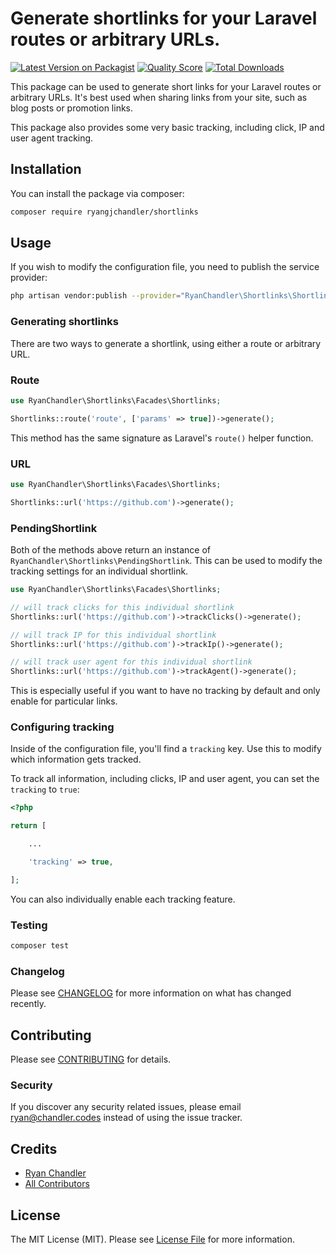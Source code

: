 # Generate shortlinks for your Laravel routes or arbitrary URLs.

[![Latest Version on Packagist](https://img.shields.io/packagist/v/ryangjchandler/shortlinks.svg?style=flat-square)](https://packagist.org/packages/ryangjchandler/shortlinks)
[![Quality Score](https://img.shields.io/scrutinizer/g/ryangjchandler/shortlinks.svg?style=flat-square)](https://scrutinizer-ci.com/g/ryangjchandler/shortlinks)
[![Total Downloads](https://img.shields.io/packagist/dt/ryangjchandler/shortlinks.svg?style=flat-square)](https://packagist.org/packages/ryangjchandler/shortlinks)

This package can be used to generate short links for your Laravel routes or arbitrary URLs. It's best used when sharing links from your site, such as blog posts or promotion links.

This package also provides some very basic tracking, including click, IP and user agent tracking. 

## Installation

You can install the package via composer:

```bash
composer require ryangjchandler/shortlinks
```

## Usage

If you wish to modify the configuration file, you need to publish the service provider:

```bash
php artisan vendor:publish --provider="RyanChandler\Shortlinks\ShortlinksServiceProvider" --tag=config
```

### Generating shortlinks

There are two ways to generate a shortlink, using either a route or arbitrary URL.

### Route

```php
use RyanChandler\Shortlinks\Facades\Shortlinks;

Shortlinks::route('route', ['params' => true])->generate();
```

This method has the same signature as Laravel's `route()` helper function.

### URL

```php
use RyanChandler\Shortlinks\Facades\Shortlinks;

Shortlinks::url('https://github.com')->generate();
```

### PendingShortlink

Both of the methods above return an instance of `RyanChandler\Shortlinks\PendingShortlink`. This can be used to modify the tracking settings for an individual shortlink.

```php
use RyanChandler\Shortlinks\Facades\Shortlinks;

// will track clicks for this individual shortlink
Shortlinks::url('https://github.com')->trackClicks()->generate();

// will track IP for this individual shortlink
Shortlinks::url('https://github.com')->trackIp()->generate();

// will track user agent for this individual shortlink
Shortlinks::url('https://github.com')->trackAgent()->generate();
```

This is especially useful if you want to have no tracking by default and only enable for particular links.

### Configuring tracking

Inside of the configuration file, you'll find a `tracking` key. Use this to modify which information gets tracked.

To track all information, including clicks, IP and user agent, you can set the `tracking` to `true`:

```php
<?php

return [

    ...

    'tracking' => true,

];
```

You can also individually enable each tracking feature.

### Testing

``` bash
composer test
```

### Changelog

Please see [CHANGELOG](CHANGELOG.md) for more information on what has changed recently.

## Contributing

Please see [CONTRIBUTING](CONTRIBUTING.md) for details.

### Security

If you discover any security related issues, please email ryan@chandler.codes instead of using the issue tracker.

## Credits

- [Ryan Chandler](https://github.com/ryangjchadler)
- [All Contributors](../../contributors)

## License

The MIT License (MIT). Please see [License File](LICENSE.md) for more information.
